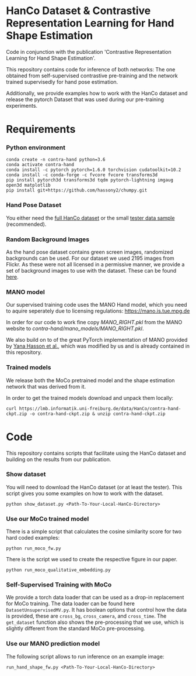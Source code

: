 # HanCo Dataset & Contrastive Representation Learning for Hand Shape Estimation 
Code in conjunction with the publication 'Contrastive Representation Learning for Hand Shape Estimation'.

This repository contains code for inference of both networks:
The one obtained from self-supervised contrastive pre-training and the network trained supervisedly for hand pose estimation.

Additionally, we provide examples how to work with the HanCo dataset and release the pytorch Dataset that was used during our pre-training experiments.


# Requirements

### Python environment

    conda create -n contra-hand python=3.6
    conda activate contra-hand
    conda install -c pytorch pytorch=1.6.0 torchvision cudatoolkit=10.2
    conda install -c conda-forge -c fvcore fvcore transforms3d
    pip install pytorch3d transforms3d tqdm pytorch-lightning imgaug open3d matplotlib
    pip install git+https://github.com/hassony2/chumpy.git


### Hand Pose Dataset

You either need the [full HanCo dataset](https://lmb.informatik.uni-freiburg.de/resources/datasets/HanCo.en.html) or the small [tester data sample](https://lmb.informatik.uni-freiburg.de/data/HanCo/HanCo_tester.zip) (recommended).

### Random Background Images

As the hand pose dataset contains green screen images, randomized backgrounds can be used. For our dataset we used 2195 images from Flickr. As these were not all licensed in a permissive manner, we provide a set of background images to use with the dataset.
These can be found [here](https://lmb.informatik.uni-freiburg.de/resources/datasets/HanCo_bg.zip).


### MANO model

Our supervised training code uses the MANO Hand model, which you need to aquire seperately due to licensing regulations: https://mano.is.tue.mpg.de

In order for our code to work fine copy *MANO_RIGHT.pkl* from the MANO website to *contra-hand/mano_models/MANO_RIGHT.pkl*.

We also build on to of the great PyTorch implementation of MANO provided by [Yana Hasson et al.](https://github.com/hassony2/manopth), which was modified by us and is already contained in this repository.


### Trained models

We release both the MoCo pretrained model and the shape estimation network that was derived from it.

In order to get the trained models download and unpack them locally:


    curl https://lmb.informatik.uni-freiburg.de/data/HanCo/contra-hand-ckpt.zip -o contra-hand-ckpt.zip & unzip contra-hand-ckpt.zip 


# Code

This repository contains scripts that facilitate using the HanCo dataset and building on the results from our publication.

### Show dataset

You will need to download the HanCo dataset (or at least the tester).
This script gives you some examples on how to work with the dataset.

    python show_dataset.py <Path-To-Your-Local-HanCo-Directory>


### Use our MoCo trained model


There is a simple script that calculates the cosine similarity score for two hard coded examples:

    python run_moco_fw.py


There is the script we used to create the respective figure in our paper.

    python run_moco_qualitative_embedding.py

### Self-Supervised Training with MoCo

We provide a torch data loader that can be used as a drop-in replacement for MoCo training.
The data loader can be found here `DatasetUnsupervisedMV.py`. It has boolean
options that control how the data is provided, these are `cross_bg`, `cross_camera`, and
`cross_time`. The `get_dataset` function also shows the pre-processing that we use, which is
slightly different from the standard MoCo pre-processing.

### Use our MANO prediction model

The following script allows to run inference on an example image:

    run_hand_shape_fw.py <Path-To-Your-Local-HanCo-Directory>


